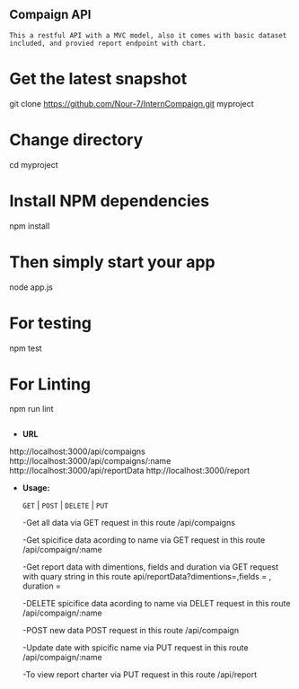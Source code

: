**Compaign API**
----
    This a restful API with a MVC model, also it comes with basic dataset included, and provied report endpoint with chart.

# Get the latest snapshot
git clone https://github.com/Nour-7/InternCompaign.git myproject

# Change directory
cd myproject

# Install NPM dependencies
npm install

# Then simply start your app
node app.js

# For testing
npm test

# For Linting
npm run lint

```
```

* **URL**

http://localhost:3000/api/compaigns
http://localhost:3000/api/compaigns/:name
http://localhost:3000/api/reportData
http://localhost:3000/report

* **Usage:**

  `GET` | `POST` | `DELETE` | `PUT`

  -Get all data via GET request in this route /api/compaigns

  -Get spicifice data acording to name via GET request in this route /api/compaign/:name

  -Get report data with dimentions, fields and duration via GET request with quary string in this 
  route api/reportData?dimentions=<your dimention>,fields =<your fields> , duration = <your duration>

  -DELETE spicifice data acording to name via DELET request in this route /api/compaign/:name

  -POST new data  POST request in this route /api/compaign

  -Update date with spicific name via PUT request in this route /api/compaign/:name
  
  -To view report charter via PUT request in this route /api/report



 